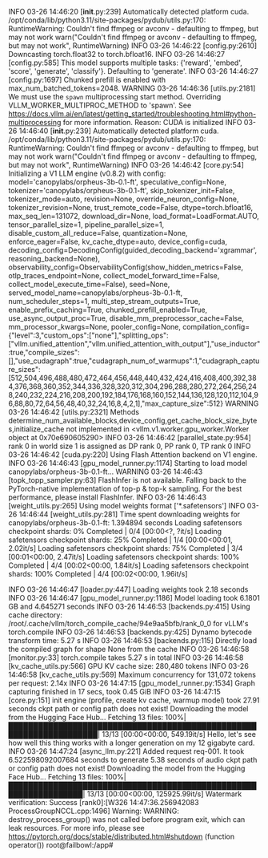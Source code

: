 INFO 03-26 14:46:20 [__init__.py:239] Automatically detected platform cuda.
/opt/conda/lib/python3.11/site-packages/pydub/utils.py:170: RuntimeWarning: Couldn't find ffmpeg or avconv - defaulting to ffmpeg, but may not work
  warn("Couldn't find ffmpeg or avconv - defaulting to ffmpeg, but may not work", RuntimeWarning)
INFO 03-26 14:46:22 [config.py:2610] Downcasting torch.float32 to torch.bfloat16.
INFO 03-26 14:46:27 [config.py:585] This model supports multiple tasks: {'reward', 'embed', 'score', 'generate', 'classify'}. Defaulting to 'generate'.
INFO 03-26 14:46:27 [config.py:1697] Chunked prefill is enabled with max_num_batched_tokens=2048.
WARNING 03-26 14:46:36 [utils.py:2181] We must use the `spawn` multiprocessing start method. Overriding VLLM_WORKER_MULTIPROC_METHOD to 'spawn'. See https://docs.vllm.ai/en/latest/getting_started/troubleshooting.html#python-multiprocessing for more information. Reason: CUDA is initialized
INFO 03-26 14:46:40 [__init__.py:239] Automatically detected platform cuda.
/opt/conda/lib/python3.11/site-packages/pydub/utils.py:170: RuntimeWarning: Couldn't find ffmpeg or avconv - defaulting to ffmpeg, but may not work
  warn("Couldn't find ffmpeg or avconv - defaulting to ffmpeg, but may not work", RuntimeWarning)
INFO 03-26 14:46:42 [core.py:54] Initializing a V1 LLM engine (v0.8.2) with config: model='canopylabs/orpheus-3b-0.1-ft', speculative_config=None, tokenizer='canopylabs/orpheus-3b-0.1-ft', skip_tokenizer_init=False, tokenizer_mode=auto, revision=None, override_neuron_config=None, tokenizer_revision=None, trust_remote_code=False, dtype=torch.bfloat16, max_seq_len=131072, download_dir=None, load_format=LoadFormat.AUTO, tensor_parallel_size=1, pipeline_parallel_size=1, disable_custom_all_reduce=False, quantization=None, enforce_eager=False, kv_cache_dtype=auto,  device_config=cuda, decoding_config=DecodingConfig(guided_decoding_backend='xgrammar', reasoning_backend=None), observability_config=ObservabilityConfig(show_hidden_metrics=False, otlp_traces_endpoint=None, collect_model_forward_time=False, collect_model_execute_time=False), seed=None, served_model_name=canopylabs/orpheus-3b-0.1-ft, num_scheduler_steps=1, multi_step_stream_outputs=True, enable_prefix_caching=True, chunked_prefill_enabled=True, use_async_output_proc=True, disable_mm_preprocessor_cache=False, mm_processor_kwargs=None, pooler_config=None, compilation_config={"level":3,"custom_ops":["none"],"splitting_ops":["vllm.unified_attention","vllm.unified_attention_with_output"],"use_inductor":true,"compile_sizes":[],"use_cudagraph":true,"cudagraph_num_of_warmups":1,"cudagraph_capture_sizes":[512,504,496,488,480,472,464,456,448,440,432,424,416,408,400,392,384,376,368,360,352,344,336,328,320,312,304,296,288,280,272,264,256,248,240,232,224,216,208,200,192,184,176,168,160,152,144,136,128,120,112,104,96,88,80,72,64,56,48,40,32,24,16,8,4,2,1],"max_capture_size":512}
WARNING 03-26 14:46:42 [utils.py:2321] Methods determine_num_available_blocks,device_config,get_cache_block_size_bytes,initialize_cache not implemented in <vllm.v1.worker.gpu_worker.Worker object at 0x70e690605290>
INFO 03-26 14:46:42 [parallel_state.py:954] rank 0 in world size 1 is assigned as DP rank 0, PP rank 0, TP rank 0
INFO 03-26 14:46:42 [cuda.py:220] Using Flash Attention backend on V1 engine.
INFO 03-26 14:46:43 [gpu_model_runner.py:1174] Starting to load model canopylabs/orpheus-3b-0.1-ft...
WARNING 03-26 14:46:43 [topk_topp_sampler.py:63] FlashInfer is not available. Falling back to the PyTorch-native implementation of top-p & top-k sampling. For the best performance, please install FlashInfer.
INFO 03-26 14:46:43 [weight_utils.py:265] Using model weights format ['*.safetensors']
INFO 03-26 14:46:44 [weight_utils.py:281] Time spent downloading weights for canopylabs/orpheus-3b-0.1-ft: 1.394894 seconds
Loading safetensors checkpoint shards:   0% Completed | 0/4 [00:00<?, ?it/s]
Loading safetensors checkpoint shards:  25% Completed | 1/4 [00:00<00:01,  2.02it/s]
Loading safetensors checkpoint shards:  75% Completed | 3/4 [00:01<00:00,  2.47it/s]
Loading safetensors checkpoint shards: 100% Completed | 4/4 [00:02<00:00,  1.84it/s]
Loading safetensors checkpoint shards: 100% Completed | 4/4 [00:02<00:00,  1.96it/s]

INFO 03-26 14:46:47 [loader.py:447] Loading weights took 2.18 seconds
INFO 03-26 14:46:47 [gpu_model_runner.py:1186] Model loading took 6.1801 GB and 4.645271 seconds
INFO 03-26 14:46:53 [backends.py:415] Using cache directory: /root/.cache/vllm/torch_compile_cache/94e9aa5bfb/rank_0_0 for vLLM's torch.compile
INFO 03-26 14:46:53 [backends.py:425] Dynamo bytecode transform time: 5.27 s
INFO 03-26 14:46:53 [backends.py:115] Directly load the compiled graph for shape None from the cache
INFO 03-26 14:46:58 [monitor.py:33] torch.compile takes 5.27 s in total
INFO 03-26 14:46:58 [kv_cache_utils.py:566] GPU KV cache size: 280,480 tokens
INFO 03-26 14:46:58 [kv_cache_utils.py:569] Maximum concurrency for 131,072 tokens per request: 2.14x
INFO 03-26 14:47:15 [gpu_model_runner.py:1534] Graph capturing finished in 17 secs, took 0.45 GiB
INFO 03-26 14:47:15 [core.py:151] init engine (profile, create kv cache, warmup model) took 27.91 seconds
ckpt path or config path does not exist! Downloading the model from the Hugging Face Hub...
Fetching 13 files: 100%|████████████████████████████████████████████████████████████████████| 13/13 [00:00<00:00, 549.19it/s]
Hello, let's see how well this thing works with a longer generation on my 12 gigabyte card.
INFO 03-26 14:47:24 [async_llm.py:221] Added request req-001.
It took 6.522598092007684 seconds to generate 5.38 seconds of audio
ckpt path or config path does not exist! Downloading the model from the Hugging Face Hub...
Fetching 13 files: 100%|█████████████████████████████████████████████████████████████████| 13/13 [00:00<00:00, 125925.99it/s]
Watermark verification: Success
[rank0]:[W326 14:47:36.256942083 ProcessGroupNCCL.cpp:1496] Warning: WARNING: destroy_process_group() was not called before program exit, which can leak resources. For more info, please see https://pytorch.org/docs/stable/distributed.html#shutdown (function operator())
root@failbowl:/app#
